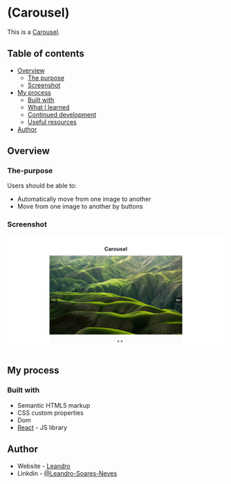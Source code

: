 # (Carousel)

This is a [Carousel](https://leandro-pixel.github.io/Carousel/). 

## Table of contents

- [Overview](#overview)
  - [The purpose](#The-purpose)
  - [Screenshot](#screenshot)
- [My process](#my-process)
  - [Built with](#built-with)
  - [What I learned](#what-i-learned)
  - [Continued development](#continued-development)
  - [Useful resources](#useful-resources)
- [Author](#author)

## Overview

### The-purpose

Users should be able to:

- Automatically move from one image to another
- Move from one image to another by buttons

### Screenshot

![Home Page](./src/assets/Carousel.png)

## My process

### Built with

- Semantic HTML5 markup
- CSS custom properties
- Dom
- [React](https://reactjs.org/) - JS library


## Author

- Website - [Leandro](https://leandro-pixel.github.io/React-Portfolio/)
- Linkdin - [@Leandro-Soares-Neves](https://www.linkedin.com/in/leandro-soares-neves/)

